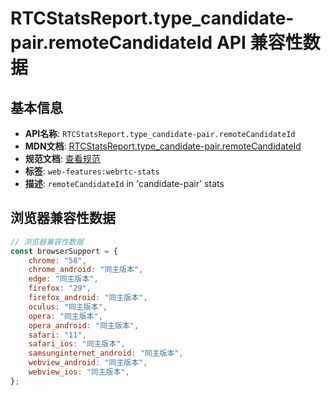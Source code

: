 # RTCStatsReport.type_candidate-pair.remoteCandidateId API 兼容性数据

## 基本信息

- **API名称**: `RTCStatsReport.type_candidate-pair.remoteCandidateId`
- **MDN文档**: [RTCStatsReport.type_candidate-pair.remoteCandidateId](https://developer.mozilla.org/docs/Web/API/RTCIceCandidatePairStats/remoteCandidateId)
- **规范文档**: [查看规范](https://w3c.github.io/webrtc-stats/#dom-rtcicecandidatepairstats-remotecandidateid)
- **标签**: `web-features:webrtc-stats`
- **描述**: `remoteCandidateId` in 'candidate-pair' stats

## 浏览器兼容性数据

```javascript
// 浏览器兼容性数据
const browserSupport = {
    chrome: "58",
    chrome_android: "同主版本",
    edge: "同主版本",
    firefox: "29",
    firefox_android: "同主版本",
    oculus: "同主版本",
    opera: "同主版本",
    opera_android: "同主版本",
    safari: "11",
    safari_ios: "同主版本",
    samsunginternet_android: "同主版本",
    webview_android: "同主版本",
    webview_ios: "同主版本",
};

```

